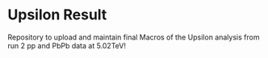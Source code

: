 # Upsilon Result

Repository to upload and maintain final Macros of the Upsilon analysis from run 2 pp and PbPb data at 5.02TeV! 

